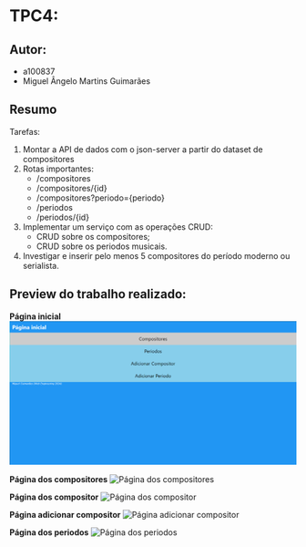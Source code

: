 # TPC4: 

## Autor:
- a100837
- Miguel Ângelo Martins Guimarães

## Resumo
Tarefas:

1. Montar a API de dados com o json-server a partir do dataset de compositores
2. Rotas importantes:
    - /compositores
    - /compositores/{id}
    - /compositores?periodo={periodo}
    - /periodos
    - /periodos/{id}
3. Implementar um serviço com as operações CRUD:
    - CRUD sobre os compositores;
    - CRUD sobre os periodos musicais.
4. Investigar e inserir pelo menos 5 compositores do período moderno ou serialista.

## Preview do trabalho realizado:
**Página inicial**
![Página inicial](TPC4/Screenshots/inicio.png)

**Página dos compositores**
![Página dos compositores](/Screenshots/comps.png)

**Página dos compositor**
![Página dos compositor](/Screenshots/comp.png)

**Página adicionar compositor**
![Página adicionar compositor](/Screenshots/addComp.png)

**Página dos periodos**
![Página dos periodos](/Screenshots/periodos.png)
